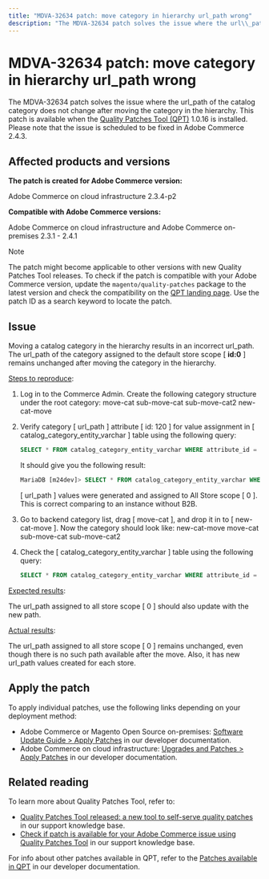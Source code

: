 ```yaml
---
title: "MDVA-32634 patch: move category in hierarchy url_path wrong"
description: "The MDVA-32634 patch solves the issue where the url\\_path of the catalog category does not change after moving the category in the hierarchy. This patch is available when the [Quality Patches Tool (QPT)](https://experienceleague.adobe.com/docs/commerce-knowledge-base/kb/announcements/commerce-announcements/magento-quality-patches-released-new-tool-to-self-serve-quality-patches.html) 1.0.16 is installed. Please note that the issue is scheduled to be fixed in Adobe Commerce 2.4.3."
---
```


# MDVA-32634 patch: move category in hierarchy url_path wrong

The MDVA-32634 patch solves the issue where the url\_path of the catalog category does not change after moving the category in the hierarchy. This patch is available when the [Quality Patches Tool (QPT)](https://experienceleague.adobe.com/docs/commerce-knowledge-base/kb/announcements/commerce-announcements/magento-quality-patches-released-new-tool-to-self-serve-quality-patches.html) 1.0.16 is installed. Please note that the issue is scheduled to be fixed in Adobe Commerce 2.4.3.

## Affected products and versions

**The patch is created for Adobe Commerce version:**

Adobe Commerce on cloud infrastructure 2.3.4-p2

**Compatible with Adobe Commerce versions:**

Adobe Commerce on cloud infrastructure and Adobe Commerce on-premises 2.3.1 - 2.4.1

>[!NOTE]
>
>The patch might become applicable to other versions with new Quality Patches Tool releases. To check if the patch is compatible with your Adobe Commerce version, update the `magento/quality-patches` package to the latest version and check the compatibility on the [QPT landing page](https://devdocs.magento.com/quality-patches/tool.html#patch-grid). Use the patch ID as a search keyword to locate the patch.

## Issue

Moving a catalog category in the hierarchy results in an incorrect url\_path. The url\_path of the category assigned to the default store scope \[ **id:0** \] remains unchanged after moving the category in the hierarchy.

<u>Steps to reproduce</u>:

1. Log in to the Commerce Admin. Create the following category structure under the root category: move-cat sub-move-cat sub-move-cat2 new-cat-move
1. Verify category \[ url\_path \] attribute \[ id: 120 \] for value assignment in \[ catalog\_category\_entity\_varchar \] table using the following query:

    ```sql
    SELECT * FROM catalog_category_entity_varchar WHERE attribute_id = 120 ORDER BY value_id DESC LIMIT 4;
    ```

    It should give you the following result:

    ```sql
    MariaDB [m24dev]> SELECT * FROM catalog_category_entity_varchar WHERE attribute_id = 120 ORDER BY value_id DESC LIMIT 4;
    ```

    \[ url\_path \] values were generated and assigned to All Store scope \[ 0 \]. This is correct comparing to an instance without B2B.
1. Go to backend category list, drag \[ move-cat \], and drop it in to \[ new-cat-move \]. Now the category should look like: new-cat-move move-cat sub-move-cat sub-move-cat2
1. Check the \[ catalog\_category\_entity\_varchar \] table using the following query:

    ```sql
    SELECT * FROM catalog_category_entity_varchar WHERE attribute_id = 120 ORDER BY value_id DESC LIMIT 16;
    ```

<u>Expected results</u>:

The url\_path assigned to all store scope \[ 0 \] should also update with the new path.

<u>Actual results</u>:

The url\_path assigned to all store scope \[ 0 \] remains unchanged, even though there is no such path available after the move. Also, it has new url\_path values created for each store.

## Apply the patch

To apply individual patches, use the following links depending on your deployment method:

* Adobe Commerce or Magento Open Source on-premises: [Software Update Guide > Apply Patches](https://devdocs.magento.com/guides/v2.4/comp-mgr/patching/mqp.html) in our developer documentation.
* Adobe Commerce on cloud infrastructure: [Upgrades and Patches > Apply Patches](https://devdocs.magento.com/cloud/project/project-patch.html) in our developer documentation.

## Related reading

To learn more about Quality Patches Tool, refer to:

* [Quality Patches Tool released: a new tool to self-serve quality patches](https://experienceleague.adobe.com/docs/commerce-knowledge-base/kb/announcements/commerce-announcements/magento-quality-patches-released-new-tool-to-self-serve-quality-patches.html) in our support knowledge base.
* [Check if patch is available for your Adobe Commerce issue using Quality Patches Tool](https://support.magento.com/hc/en-us/articles/360047125252) in our support knowledge base.

For info about other patches available in QPT, refer to the [Patches available in QPT](https://devdocs.magento.com/quality-patches/tool.html#patch-grid) in our developer documentation.
